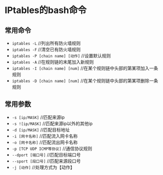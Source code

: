 # IPtables的bash命令  

## 常用命令  
- `iptables -L`   //列出所有防火墙规则  
- `iptables -F`   //清空已有防火墙规则  
- `iptables -P [chain name] [动作]`   //设置默认规则  
- `iptables -A`   //在规则链的末尾加入新规则  
- `iptables -I [chain name] [num]`   //在某个规则链中头部的第某项加入一条规则  
- `iptables -D [chain name] [num]`   //在某个规则链中头部的第某项删除一条规则  

## 常用参数
- `-s [ip/MASK]`  //匹配来源ip  
- `-s ![ip/MASK]`  //匹配来源ip以外的其他ip  
- `-d [ip/MASK]`  //匹配目标地址  
- `-i [网卡名称]` //匹配流入网卡名称   
- `-o [网卡名称]` //匹配流出网卡名称  
- `-p [TCP UDP ICMP等协议]`   //通信协议规则  
- `--dport [端口号]`  //匹配目标端口号  
- `--sport [段口号]`  //匹配来源段口号  
- `-j [动作]` //处理方式为【动作】  



